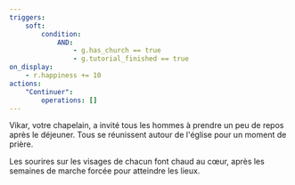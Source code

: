```yaml
---
triggers:
    soft:
        condition:
            AND:
                - g.has_church == true
                - g.tutorial_finished == true
on_display:
    - r.happiness += 10
actions:
    "Continuer":
        operations: []
---
```


Vikar, votre chapelain, a invité tous les hommes à prendre un peu de repos après le déjeuner. Tous se réunissent autour de l'église pour un moment de prière.

Les sourires sur les visages de chacun font chaud au cœur, après les semaines de marche forcée pour atteindre les lieux.
